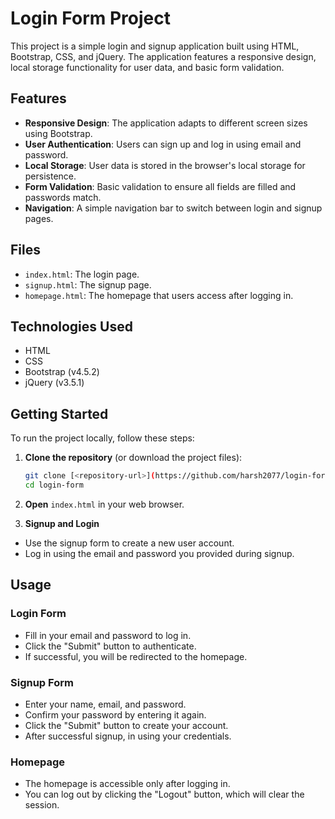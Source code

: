 # Login Form Project

This project is a simple login and signup application built using HTML, Bootstrap, CSS, and jQuery. The application features a responsive design, local storage functionality for user data, and basic form validation.

## Features

- **Responsive Design**: The application adapts to different screen sizes using Bootstrap.
- **User Authentication**: Users can sign up and log in using email and password.
- **Local Storage**: User data is stored in the browser's local storage for persistence.
- **Form Validation**: Basic validation to ensure all fields are filled and passwords match.
- **Navigation**: A simple navigation bar to switch between login and signup pages.

## Files

- `index.html`: The login page.
- `signup.html`: The signup page.
- `homepage.html`: The homepage that users access after logging in.

## Technologies Used

- HTML
- CSS
- Bootstrap (v4.5.2)
- jQuery (v3.5.1)

## Getting Started

To run the project locally, follow these steps:

1. **Clone the repository** (or download the project files):
   ```bash
   git clone [<repository-url>](https://github.com/harsh2077/login-form)
   cd login-form
2. **Open** `index.html` in your web browser.

3. **Signup and Login**

- Use the signup form to create a new user account.
- Log in using the email and password you provided during signup.

## Usage

### Login Form

- Fill in your email and password to log in.
- Click the "Submit" button to authenticate.
- If successful, you will be redirected to the homepage.

### Signup Form

- Enter your name, email, and password.
- Confirm your password by entering it again.
- Click the "Submit" button to create your account.
- After successful signup, in using your credentials.
### Homepage

- The homepage is accessible only after logging in.
- You can log out by clicking the "Logout" button, which will clear the session.
